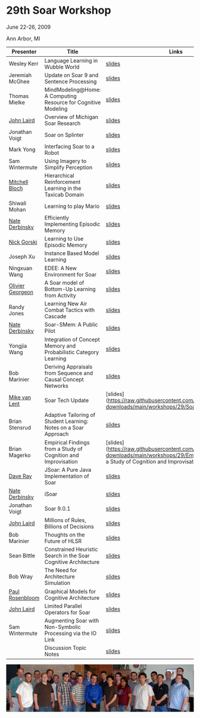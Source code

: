 # 29th Soar Workshop

June 22-26, 2009

Ann Arbor, MI

| Presenter | Title | Links |
|-----------|-------|-------|
| Wesley Kerr | Language Learning in Wubble World | [slides](https://raw.githubusercontent.com/SoarGroup/website-downloads/main/workshops/29/kerr.pdf) |
| Jeremiah McGhee | Update on Soar 9 and Sentence Processing | [slides](https://raw.githubusercontent.com/SoarGroup/website-downloads/main/workshops/29/mcghee.pdf) |
| Thomas Mielke | MindModeling@Home: A Computing Resource for Cognitive Modeling | [slides](https://raw.githubusercontent.com/SoarGroup/website-downloads/main/workshops/29/mielke.pdf) |
| [John Laird](http://ai.eecs.umich.edu/people/laird/) | Overview of Michigan Soar Research | [slides](https://raw.githubusercontent.com/SoarGroup/website-downloads/main/workshops/29/laird1-overview.pdf) |
| Jonathan Voigt | Soar on Splinter | [slides](https://raw.githubusercontent.com/SoarGroup/website-downloads/main/workshops/29/voigt1.pdf) |
| Mark Yong | Interfacing Soar to a Robot | [slides](https://raw.githubusercontent.com/SoarGroup/website-downloads/main/workshops/29/markyong.pdf) |
| Sam Wintermute | Using Imagery to Simplify Perception | [slides](https://raw.githubusercontent.com/SoarGroup/website-downloads/main/workshops/29/wintermute2.pdf) |
| [Mitchell Bloch](http://zenipex.com/) | Hierarchical Reinforcement Learning in the Taxicab Domain | [slides](https://raw.githubusercontent.com/SoarGroup/website-downloads/main/workshops/29/bazald_-_soar_workshop_29.pdf) |
| Shiwali Mohan | Learning to play Mario | [slides](https://raw.githubusercontent.com/SoarGroup/website-downloads/main/workshops/29/mohan.pdf) |
| [Nate Derbinsky](http://www.eecs.umich.edu/%7Enlderbin/) | Efficiently Implementing Episodic Memory | [slides](https://raw.githubusercontent.com/SoarGroup/website-downloads/main/workshops/29/derbinsky1.pdf) |
| [Nick Gorski](http://www.eecs.umich.edu/%7Engorski/) | Learning to Use Episodic Memory | [slides](https://raw.githubusercontent.com/SoarGroup/website-downloads/main/workshops/29/gorski.pdf) |
| Joseph Xu | Instance Based Model Learning | [slides](https://raw.githubusercontent.com/SoarGroup/website-downloads/main/workshops/29/xu_instance_based_models.pdf) |
| Ningxuan Wang | EDEE: A New Environment for Soar | [slides](https://raw.githubusercontent.com/SoarGroup/website-downloads/main/workshops/29/wang_edee.pdf) |
| [Olivier Georgeon](http://olivier-georgeon.blogspot.com/) | A Soar model of Bottom-Up Learning from Activity | [slides](https://raw.githubusercontent.com/SoarGroup/website-downloads/main/workshops/29/georgeon.pdf) |
| Randy Jones | Learning New Air Combat Tactics with Cascade | [slides](https://raw.githubusercontent.com/SoarGroup/website-downloads/main/workshops/29/jones.pdf) |
| [Nate Derbinsky](http://www.eecs.umich.edu/%7Enlderbin/) | Soar-SMem: A Public Pilot | [slides](https://raw.githubusercontent.com/SoarGroup/website-downloads/main/workshops/29/derbinsky2.pdf) |
| Yongjia Wang | Integration of Concept Memory and Probabilistic Category Learning | [slides](https://raw.githubusercontent.com/SoarGroup/website-downloads/main/workshops/29/wang.pdf) |
| Bob Marinier | Deriving Appraisals from Sequence and Causal Concept Networks | [slides](https://raw.githubusercontent.com/SoarGroup/website-downloads/main/workshops/29/marinier1.pdf) |
| [Mike van Lent](http://www.soartech.com/company.scientists.van%20lent.php) | Soar Tech Update | [slides](https://raw.githubusercontent.com/SoarGroup/website-downloads/main/workshops/29/Soar Tech Update) |
| Brian Stensrud | Adaptive Tailoring of Student Learning: Notes on a Soar Approach | [slides](https://raw.githubusercontent.com/SoarGroup/website-downloads/main/workshops/29/stensrud.pdf) |
| Brian Magerko | Empirical Findings from a Study of Cognition and Improvisation | [slides](https://raw.githubusercontent.com/SoarGroup/website-downloads/main/workshops/29/Empirical Findings from a Study of Cognition and Improvisation) |
| [Dave Ray](http://darevay.com/) | JSoar: A Pure Java Implementation of Soar | [slides](https://raw.githubusercontent.com/SoarGroup/website-downloads/main/workshops/29/ray.pdf) |
| [Nate Derbinsky](http://www.eecs.umich.edu/%7Enlderbin/) | iSoar | [slides](https://raw.githubusercontent.com/SoarGroup/website-downloads/main/workshops/29/derbinsky3.pdf) |
| Jonathan Voigt | Soar 9.0.1 | [slides](https://raw.githubusercontent.com/SoarGroup/website-downloads/main/workshops/29/voigt2.pdf) |
| [John Laird](http://ai.eecs.umich.edu/people/laird/) | Millions of Rules, Billions of Decisions | [slides](https://raw.githubusercontent.com/SoarGroup/website-downloads/main/workshops/29/laird2-millions-updated.pdf) |
| Bob Marinier | Thoughts on the Future of HLSR | [slides](https://raw.githubusercontent.com/SoarGroup/website-downloads/main/workshops/29/marinier2.pdf) |
| Sean Bittle | Constrained Heuristic Search in the Soar Cognitive Architecture | [slides](https://raw.githubusercontent.com/SoarGroup/website-downloads/main/workshops/29/bittle-fox.pdf) |
| Bob Wray | The Need for Architecture Simulation | [slides](https://raw.githubusercontent.com/SoarGroup/website-downloads/main/workshops/29/wray_archsimulation_20090626.pdf) |
| [Paul Rosenbloom](http://www-rcf.usc.edu/%7Erosenblo/) | Graphical Models for Cognitive Architecture | [slides](https://raw.githubusercontent.com/SoarGroup/website-downloads/main/workshops/29/rosenbloom.pdf) |
| [John Laird](http://ai.eecs.umich.edu/people/laird/) | Limited Parallel Operators for Soar | [slides](https://raw.githubusercontent.com/SoarGroup/website-downloads/main/workshops/29/laird3-parallel.pdf) |
| Sam Wintermute | Augmenting Soar with Non-Symbolic Processing via the IO Link | [slides](https://raw.githubusercontent.com/SoarGroup/website-downloads/main/workshops/29/wintermute1.pdf) |
|  | Discussion Topic Notes | [slides](https://raw.githubusercontent.com/SoarGroup/website-downloads/main/workshops/29/discussion_topics_from_the_29th_soar_workshop.pdf) |

![Participant group photo](https://raw.githubusercontent.com/SoarGroup/website-downloads/main/workshops/29/workshop29.png)
